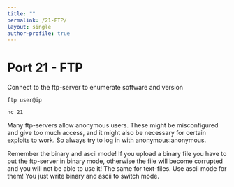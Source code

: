 ```yaml
---
title: ""
permalink: /21-FTP/
layout: single
author-profile: true
---
```


# Port 21 - FTP 

Connect to the ftp-server to enumerate software and version 
```
ftp user@ip

nc 21
```

Many ftp-servers allow anonymous users. These might be misconfigured and give too much access, and it might also be necessary for certain exploits to work. So always try to log in with anonymous:anonymous.

Remember the binary and ascii mode! If you upload a binary file you have to put the ftp-server in binary mode, otherwise the file will become corrupted and you will not be able to use it! The same for text-files. Use ascii mode for them! You just write binary and ascii to switch mode.
